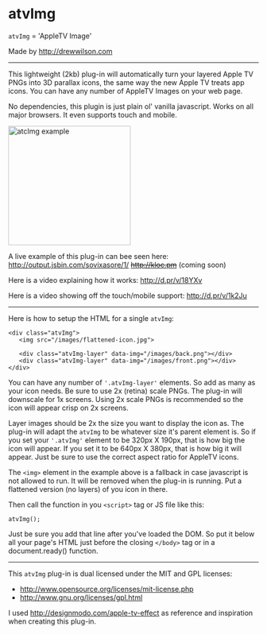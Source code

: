 # atvImg

`atvImg` = 'AppleTV Image'

Made by http://drewwilson.com

---

This lightweight (2kb) plug-in will automatically turn your layered Apple TV PNGs into
3D parallax icons, the same way the new Apple TV treats app icons.
You can have any number of AppleTV Images on your web page. 

No dependencies, this plugin is just plain ol' vanilla javascript. Works on all 
major browsers. It even supports touch and mobile.

<img src="http://d.pr/i/12IWV+" alt="atcImg example" width="246" height="240">
 
A live example of this plug-in can bee seen here: http://output.jsbin.com/sovixasore/1/ ~~http://kloc.pm~~ (coming soon)

Here is a video explaining how it works: http://d.pr/v/18YXv

Here is a video showing off the touch/mobile support: http://d.pr/v/1k2Ju
 
-------------------
 
Here is how to setup the HTML for a single `atvImg`:
```
<div class="atvImg">
   <img src="/images/flattened-icon.jpg">
   
   <div class="atvImg-layer" data-img="/images/back.png"></div>
   <div class="atvImg-layer" data-img="/images/front.png"></div>
</div>
```
 
You can have any number of `'.atvImg-layer'` elements. So add as many as your icon needs. Be sure to use 2x (retina) scale PNGs. The plug-in will downscale for 1x screens. Using 2x scale PNGs is recommended so the icon will appear crisp on 2x screens.

Layer images should be 2x the size you want to display the icon as. The plug-in will adapt the `atvImg` to be whatever size it's parent element is. So if you set your `'.atvImg'` element to be 320px X 190px, that is how big the icon will appear. If you set it to be 640px X 380px, that is how big it will appear. Just be sure to use the correct aspect ratio for AppleTV icons.

The `<img>` element in the example above is a fallback in case javascript is not allowed to run. It will be removed when the plug-in is running. Put a flattened version (no layers) of you icon in there.

Then call the function in you `<script>` tag or JS file like this: 

`atvImg();`

Just be sure you add that line after you've loaded the DOM. So put it below all your page's HTML just before the closing `</body>` tag or in a document.ready() function.

-------------------

This `atvImg` plug-in is dual licensed under the MIT and GPL licenses:
 * http://www.opensource.org/licenses/mit-license.php
 * http://www.gnu.org/licenses/gpl.html

I used http://designmodo.com/apple-tv-effect as reference and inspiration when creating this plug-in.
